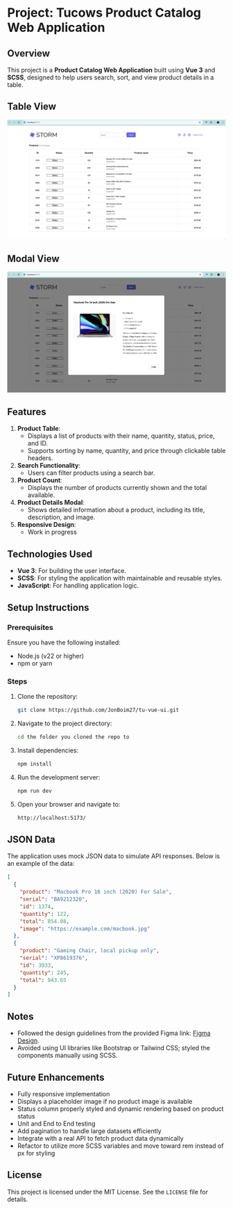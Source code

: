 # Project: Tucows Product Catalog Web Application

## Overview

This project is a **Product Catalog Web Application** built using **Vue 3** and **SCSS**, designed to help users search, sort, and view product details in a table.

## Table View

![Table View](tucows-frontend-challenge/public/screenshots/TableView.png)

## Modal View

![Modal View](tucows-frontend-challenge/public/screenshots/ModalView.png)


## Features

1. **Product Table**:
   - Displays a list of products with their name, quantity, status, price, and ID.
   - Supports sorting by name, quantity, and price through clickable table headers.
2. **Search Functionality**:
   - Users can filter products using a search bar.
3. **Product Count**:
   - Displays the number of products currently shown and the total available.
4. **Product Details Modal**:
   - Shows detailed information about a product, including its title, description, and image.
5. **Responsive Design**:
   - Work in progress


## Technologies Used

- **Vue 3**: For building the user interface.
- **SCSS**: For styling the application with maintainable and reusable styles.
- **JavaScript**: For handling application logic.


## Setup Instructions

### Prerequisites

Ensure you have the following installed:

- Node.js (v22 or higher)
- npm or yarn

### Steps

1. Clone the repository:
   ```bash 
   git clone https://github.com/JonBoim27/tu-vue-ui.git
   ```
2. Navigate to the project directory:
   ```bash
   cd the folder you cloned the repo to
   ```
3. Install dependencies:
   ```bash
   npm install
   ```
4. Run the development server:
   ```bash
   npm run dev
   ```
5. Open your browser and navigate to:
   ```bash
   http://localhost:5173/
   ```

## JSON Data

The application uses mock JSON data to simulate API responses. Below is an example of the data:

```json
[
  {
    "product": "Macbook Pro 16 inch (2020) For Sale",
    "serial": "BA9212320",
    "id": 1374,
    "quantity": 122,
    "total": 854.08,
    "image": "https://example.com/macbook.jpg"
  },
  {
    "product": "Gaming Chair, local pickup only",
    "serial": "XP8619376",
    "id": 3933,
    "quantity": 245,
    "total": 943.65
  }
]
```

## Notes

- Followed the design guidelines from the provided Figma link: [Figma Design](https://www.figma.com/file/qcDdHgyNuZ0M1Qp3JUdrPa/Storm).
- Avoided using UI libraries like Bootstrap or Tailwind CSS; styled the components manually using SCSS.

## Future Enhancements

- Fully responsive implementation
- Displays a placeholder image if no product image is available
- Status column properly styled and dynamic rendering based on product status
- Unit and End to End testing
- Add pagination to handle large datasets efficiently
- Integrate with a real API to fetch product data dynamically
- Refactor to utilize more SCSS variables and move toward rem instead of px for styling

## License

This project is licensed under the MIT License. See the `LICENSE` file for details.
